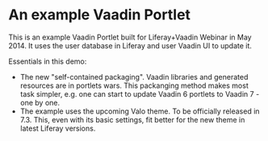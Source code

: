 # An example Vaadin Portlet

This is an example Vaadin Portlet built for Liferay+Vaadin Webinar in May 2014. It uses the user database in Liferay and user Vaadin UI to update it.

Essentials in this demo:

 * The new "self-contained packaging". Vaadin libraries and generated resources are in portlets wars. This packanging method makes most task simpler, e.g. one can start to update Vaadin 6 portlets to Vaadin 7 - one by one.
 * The example uses the upcoming Valo theme. To be officially released in 7.3. This, even with its basic settings, fit better for the new theme in latest Liferay  versions.


